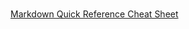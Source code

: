 ###
[Markdown Quick Reference Cheat Sheet](https://wordpress.com/support/markdown-quick-reference/)
